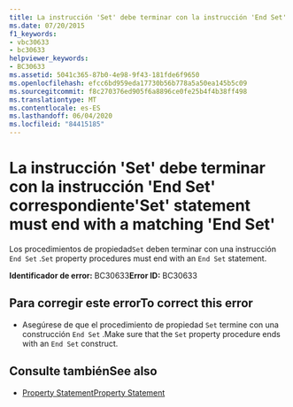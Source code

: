 ```yaml
---
title: La instrucción 'Set' debe terminar con la instrucción 'End Set' correspondiente
ms.date: 07/20/2015
f1_keywords:
- vbc30633
- bc30633
helpviewer_keywords:
- BC30633
ms.assetid: 5041c365-87b0-4e98-9f43-181fde6f9650
ms.openlocfilehash: efcc6bd959eda17730b56b778a5a50ea145b5c09
ms.sourcegitcommit: f8c270376ed905f6a8896ce0fe25b4f4b38ff498
ms.translationtype: MT
ms.contentlocale: es-ES
ms.lasthandoff: 06/04/2020
ms.locfileid: "84415185"
---
```

# <a name="set-statement-must-end-with-a-matching-end-set"></a><span data-ttu-id="5dd98-102">La instrucción 'Set' debe terminar con la instrucción 'End Set' correspondiente</span><span class="sxs-lookup"><span data-stu-id="5dd98-102">'Set' statement must end with a matching 'End Set'</span></span>
<span data-ttu-id="5dd98-103">Los procedimientos de propiedad`Set` deben terminar con una instrucción `End Set` .</span><span class="sxs-lookup"><span data-stu-id="5dd98-103">`Set` property procedures must end with an `End Set` statement.</span></span>  
  
 <span data-ttu-id="5dd98-104">**Identificador de error:** BC30633</span><span class="sxs-lookup"><span data-stu-id="5dd98-104">**Error ID:** BC30633</span></span>  
  
## <a name="to-correct-this-error"></a><span data-ttu-id="5dd98-105">Para corregir este error</span><span class="sxs-lookup"><span data-stu-id="5dd98-105">To correct this error</span></span>  
  
- <span data-ttu-id="5dd98-106">Asegúrese de que el procedimiento de propiedad `Set` termine con una construcción `End Set` .</span><span class="sxs-lookup"><span data-stu-id="5dd98-106">Make sure that the `Set` property procedure ends with an `End Set` construct.</span></span>  
  
## <a name="see-also"></a><span data-ttu-id="5dd98-107">Consulte también</span><span class="sxs-lookup"><span data-stu-id="5dd98-107">See also</span></span>

- [<span data-ttu-id="5dd98-108">Property Statement</span><span class="sxs-lookup"><span data-stu-id="5dd98-108">Property Statement</span></span>](../language-reference/statements/property-statement.md)
